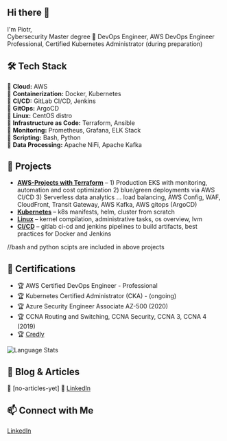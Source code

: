 ## Hi there 👋
I'm Piotr,  
Cybersecurity Master degree
🚀 DevOps Engineer, AWS DevOps Engineer Professional, Certified Kubernetes Administrator (during preparation)  


## 🛠️ Tech Stack  
🔹 **Cloud:** AWS  
🔹 **Containerization:** Docker, Kubernetes  
🔹 **CI/CD:** GitLab CI/CD, Jenkins  
🔹 **GitOps:** ArgoCD  
🔹 **Linux:** CentOS distro  
🔹 **Infrastructure as Code:** Terraform, Ansible  
🔹 **Monitoring:** Prometheus, Grafana, ELK Stack  
🔹 **Scripting:** Bash, Python  
🔹 **Data Processing:** Apache NiFi, Apache Kafka  


## 🚀 Projects  
- **[AWS-Projects with Terraform](https://github.com/LeajD/AWS-Projects)** – 1) Production EKS with monitoring, automation and cost optimization 2) blue/green deployments via AWS CI/CD 3) Serverless data analytics ... load balancing, AWS Config, WAF, CloudFront, Transit Gateway, AWS Kafka, AWS gitops (ArgoCD)  
- **[Kubernetes](https://github.com/LeajD/K8s)** – k8s manifests, helm, cluster from scratch  
- **[Linux](https://github.com/LeajD/Linux)** – kernel compilation, administrative tasks, os overview, lvm
- **[CI/CD](https://github.com/LeajD/CI-CD)** – gitlab ci-cd and jenkins pipelines to build artifacts, best practices for Docker and Jenkins

//bash and python scipts are included in above projects

## 📜 Certifications  
- 🏆 AWS Certified DevOps Engineer - Professional  
- 🏆 Kubernetes Certified Administrator (CKA) - (ongoing)
- 🏆 Azure Security Engineer Associate AZ-500 (2020)
- 🏆 CCNA Routing and Switching, CCNA Security, CCNA 3, CCNA 4 (2019) 
- 🏆 [Credly](https://www.credly.com/users/piotr-kikowski/)  

![Language Stats]([https://github-readme-stats.vercel.app/api/top-langs/?username=LeajD])

## 📝 Blog & Articles  
🔗 [no-articles-yet]
🔗 [LinkedIn](https://www.linkedin.com/in/piotr-kikowski-devops/)  

## 📫 Connect with Me  
[LinkedIn](https://www.linkedin.com/in/piotr-kikowski-devops/)  
